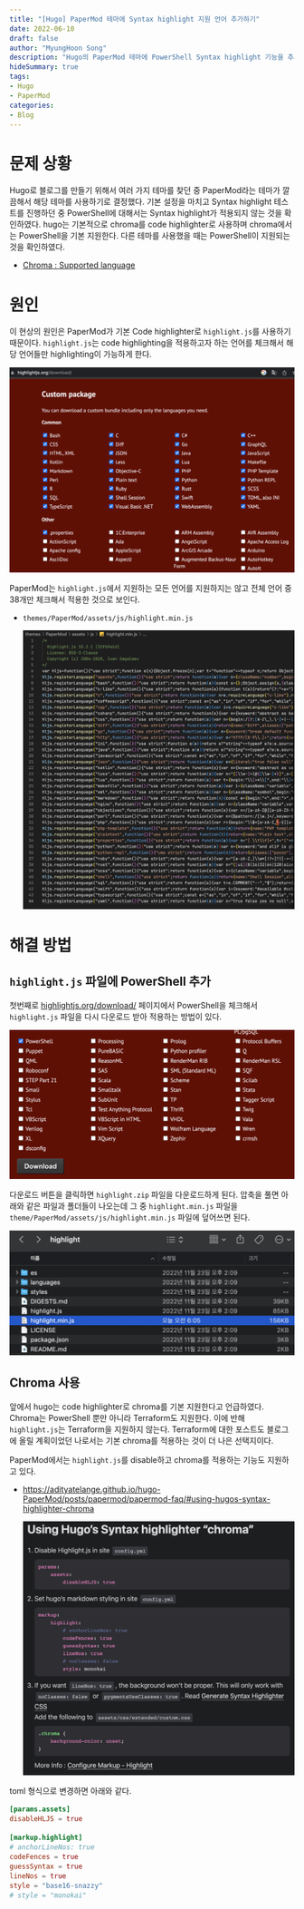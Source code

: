 ```yaml
---
title: "[Hugo] PaperMod 테마에 Syntax highlight 지원 언어 추가하기"
date: 2022-06-10
draft: false
author: "MyungHoon Song"
description: "Hugo의 PaperMod 테마에 PowerShell Syntax highlight 기능을 추가하기 위해 삽질한 내용"
hideSummary: true
tags:
- Hugo
- PaperMod
categories:
- Blog
---
```


# 문제 상황

Hugo로 블로그를 만들기 위해서 여러 가지 테마를 찾던 중 PaperMod라는 테마가 깔끔해서 해당 테마를 사용하기로 결정했다. 기본 설정을 마치고 Syntax highlight 테스트를 진행하던 중 PowerShell에 대해서는 Syntax highlight가 적용되지 않는 것을 확인하였다. hugo는 기본적으로 chroma를 code highlighter로 사용하며 chroma에서는 PowerShell을 기본 지원한다. 다른 테마를 사용했을 때는 PowerShell이 지원되는 것을 확인하였다.

- [Chroma : Supported language](https://github.com/alecthomas/chroma#supported-languages)

# 원인

이 현상의 원인은 PaperMod가 기본 Code highlighter로 `highlight.js`를 사용하기 때문이다. `highlight.js`는 code highlighting을 적용하고자 하는 언어를 체크해서 해당 언어들만 highlighting이 가능하게 한다. 

![highlightjs.org.1.png](highlightjs.org.1.png)

PaperMod는 `highlight.js`에서 지원하는 모든 언어를 지원하지는 않고 전체 언어 중 38개만 체크해서 적용한 것으로 보인다.

- `themes/PaperMod/assets/js/highlight.min.js`

    ![highlight.min.js.png](highlight.min.js.png)

# 해결 방법

## `highlight.js` 파일에 PowerShell 추가

첫번째로 [highlightjs.org/download/](https://highlightjs.org/download/) 페이지에서 PowerShell을 체크해서 `highlight.js` 파일을 다시 다운로드 받아 적용하는 방법이 있다.

![highlightjs.org.2.png](highlightjs.org.2.png)

다운로드 버튼을 클릭하면 `highlight.zip` 파일을 다운로드하게 된다. 압축을 풀면 아래와 같은 파일과 폴더들이 나오는데 그 중 `highlight.min.js` 파일을 `theme/PaperMod/assets/js/highlight.min.js` 파일에 덮어쓰면 된다.

![highlight.zip](highlight.zip.png)

## Chroma 사용

앞에서 hugo는 code highlighter로 chroma를 기본 지원한다고 언급하였다. Chroma는 PowerShell 뿐만 아니라 Terraform도 지원한다. 이에 반해 `highlight.js`는 Terraform을 지원하지 않는다. Terraform에 대한 포스트도 블로그에 올릴 계획이었던 나로서는 기본 chroma를 적용하는 것이 더 나은 선택지이다.

PaperMod에서는 `highlight.js`를 disable하고 chroma를 적용하는 기능도 지원하고 있다.

- https://adityatelange.github.io/hugo-PaperMod/posts/papermod/papermod-faq/#using-hugos-syntax-highlighter-chroma

    ![using-hugos-syntax-highlighter-chrom](using-hugos-syntax-highlighter-chroma.png)

toml 형식으로 변경하면 아래와 같다.

```toml
[params.assets]
disableHLJS = true

[markup.highlight]
# anchorLineNos: true
codeFences = true
guessSyntax = true
lineNos = true
style = "base16-snazzy"
# style = "monokai"
```

